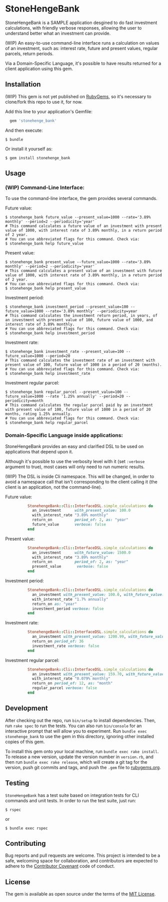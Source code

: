 # StoneHengeBank

StoneHengeBank is a SAMPLE application desgined to do fast investment calculations, with friendly verbose responses, allowing the user to understand better what an investment can provide.

(WIP) An easy-to-use command-line interface runs a calculation on values of an investment, such as: interest rate, future and present values, regular parcels, return periods.

Via a Domain-Specific Language, it's possible to have results returned for a client application using this gem.

## Installation

(WIP) This gem is not yet published on <a href="https://rubygems.org">RubyGems</a>, so it's necessary to clone/fork this repo to use it, for now.

Add this line to your application's Gemfile:

```ruby
  gem 'stonehenge_bank'
```

And then execute:

    $ bundle

Or install it yourself as:

    $ gem install stonehenge_bank

## Usage

### (WIP) Command-Line Interface:

To use the command-line interface, the gem provides several commands.

Future value:

    $ stonehenge_bank future_value --present_value=1000 --rate='3.89% monthly' --period=2 --periodicity='year'
    # This command calculates a future value of an investment with present value of 1000, with interest rate of 3.89% monthly, in a return period of 2 year.
    # You can use abbreviated flags for this command. Check via:
    $ stonehenge_bank help future_value

Present value:

    $ stonehenge_bank present_value --future_value=1000 --rate='3.89% monthly' --period=2 --periodicity='year'
    # This command calculates a present value of an investment with future value of 1000, with interest rate of 3.89% monthly, in a return period of 2 year.
    # You can use abbreviated flags for this command. Check via:
    $ stonehenge_bank help present_value

Investment period:

    $ stonehenge_bank investment_period --present_value=100 --future_value=1000 --rate='3.89% monthly' --periodicity=year
    # This command calculates the investment return period, in years, of an investment with present value of 100, future value of 1000, and interest rate of 3.89% monthly.
    # You can use abbreviated flags for this command. Check via:
    $ stonehenge_bank help investment_period

Investment rate:

    $ stonehenge_bank investment_rate --present_value=100 --future_value=1000 --period=20
    # This command calculates the investment rate of an investment with present value of 100, future value of 1000 in a period of 20 (months).
    # You can use abbreviated flags for this command. Check via:
    $ stonehenge_bank help investment_rate

Investment regular parcel:

    $ stonehenge_bank regular_parcel --present_value=100 --future_value=1000 --rate '1.25% annually' --period=20 --periodicity=month
    # This command calculates the regular parcel paid by an investment with present value of 100, future value of 1000 in a period of 20 months, rating 1.25% annually.
    # You can use abbreviated flags for this command. Check via:
    $ stonehenge_bank help regular_parcel

### Domain-Specific Language inside applications:

StoneHengeBank provides an easy and clarified DSL to be used on applications that depend upon it.

Although it's possible to use the verbosity level with it (set `:verbose` argument to true), most cases will only need to run numeric results.

(WIP) The DSL is inside Cli namespace. This will be changed, in order to avoid a namespace call that isn't corresponding to the client calling it (the client is an application, not the command-line).

Future value:

```ruby
          StonehengeBank::Cli::InterfaceDSL.simple_calculations do
            an_investment      with_present_value: 100.0
            with_interest_rate "3.89% monthly"
            return_on          period_of: 2, as: "year"
            future_value       verbose: false
          end
```

Present value:

```ruby
          StonehengeBank::Cli::InterfaceDSL.simple_calculations do
            an_investment      with_future_value: 1500.0
            with_interest_rate "3.89% monthly"
            return_on          period_of: 2, as: "year"
            present_value       verbose: false
          end
```

Investment period:

```ruby
          StonehengeBank::Cli::InterfaceDSL.simple_calculations do
            an_investment with_present_value: 100.0, with_future_value: 4780.0
            with_interest_rate "1.7% annually"
            return_on as: "year"
            investment_period verbose: false
          end
```

Investment rate:

```ruby
          StonehengeBank::Cli::InterfaceDSL.simple_calculations do
            an_investment with_present_value: 1200.99, with_future_value: 130_470.99
            return_on period_of: 36
            investment_rate verbose: false
          end
```

Investment regular parcel:

```ruby
          StonehengeBank::Cli::InterfaceDSL.simple_calculations do
            an_investment with_present_value: 159.70, with_future_value: 1300.0
            with_interest_rate "0.079% monthly"
            return_on period_of: 12, as: "month"
            regular_parcel verbose: false
          end
```

## Development

After checking out the repo, run `bin/setup` to install dependencies. Then, run `rake spec` to run the tests. You can also run `bin/console` for an interactive prompt that will allow you to experiment. Run `bundle exec stonehenge_bank` to use the gem in this directory, ignoring other installed copies of this gem.

To install this gem onto your local machine, run `bundle exec rake install`. To release a new version, update the version number in `version.rb`, and then run `bundle exec rake release`, which will create a git tag for the version, push git commits and tags, and push the `.gem` file to [rubygems.org](https://rubygems.org).

## Testing

`StoneHengeBank` has a test suite based on integration tests for CLI commands and unit tests.
In order to run the test suite, just run:

    $ rspec

or

    $ bundle exec rspec

## Contributing

Bug reports and pull requests are welcome. This project is intended to be a safe, welcoming space for collaboration, and contributors are expected to adhere to the [Contributor Covenant](http://contributor-covenant.org) code of conduct.


## License

The gem is available as open source under the terms of the [MIT License](http://opensource.org/licenses/MIT).
